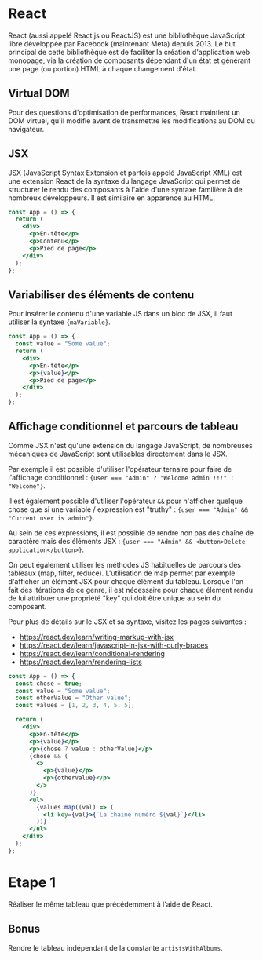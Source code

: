 # React

React (aussi appelé React.js ou ReactJS) est une bibliothèque JavaScript libre développée par Facebook (maintenant Meta) depuis 2013. Le but principal de cette bibliothèque est de faciliter la création d'application web monopage, via la création de composants dépendant d'un état et générant une page (ou portion) HTML à chaque changement d'état.

## Virtual DOM

Pour des questions d'optimisation de performances, React maintient un DOM virtuel, qu'il modifie avant de transmettre les modifications au DOM du navigateur.

## JSX

JSX (JavaScript Syntax Extension et parfois appelé JavaScript XML) est une extension React de la syntaxe du langage JavaScript qui permet de structurer le rendu des composants à l'aide d'une syntaxe familière à de nombreux développeurs. Il est similaire en apparence au HTML.

```jsx
const App = () => {
  return (
    <div>
      <p>En-tête</p>
      <p>Contenu</p>
      <p>Pied de page</p>
    </div>
  );
};
```

## Variabiliser des éléments de contenu

Pour insérer le contenu d'une variable JS dans un bloc de JSX, il faut utiliser la syntaxe `{maVariable}`.

```jsx
const App = () => {
  const value = "Some value";
  return (
    <div>
      <p>En-tête</p>
      <p>{value}</p>
      <p>Pied de page</p>
    </div>
  );
};
```

## Affichage conditionnel et parcours de tableau

Comme JSX n'est qu'une extension du langage JavaScript, de nombreuses mécaniques de JavaScript sont utilisables directement dans le JSX.

Par exemple il est possible d'utiliser l'opérateur ternaire pour faire de l'affichage conditionnel : `{user === "Admin" ? "Welcome admin !!!" : "Welcome"}`.

Il est également possible d'utiliser l'opérateur `&&` pour n'afficher quelque chose que si une variable / expression est "truthy" : `{user === "Admin" && "Current user is admin"}`.

Au sein de ces expressions, il est possible de rendre non pas des chaîne de caractère mais des éléments JSX : `{user === "Admin" && <button>Delete application</button>}`.

On peut également utiliser les méthodes JS habituelles de parcours des tableaux (map, filter, reduce). L'utilisation de map permet par exemple d'afficher un élément JSX pour chaque élément du tableau.
Lorsque l'on fait des itérations de ce genre, il est nécessaire pour chaque élément rendu de lui attribuer une propriété "key" qui doit être unique au sein du composant.

Pour plus de détails sur le JSX et sa syntaxe, visitez les pages suivantes :

- https://react.dev/learn/writing-markup-with-jsx
- https://react.dev/learn/javascript-in-jsx-with-curly-braces
- https://react.dev/learn/conditional-rendering
- https://react.dev/learn/rendering-lists

```jsx
const App = () => {
  const chose = true;
  const value = "Some value";
  const otherValue = "Other value";
  const values = [1, 2, 3, 4, 5, 5];

  return (
    <div>
      <p>En-tête</p>
      <p>{value}</p>
      <p>{chose ? value : otherValue}</p>
      {chose && (
        <>
          <p>{value}</p>
          <p>{otherValue}</p>
        </>
      )}
      <ul>
        {values.map((val) => (
          <li key={val}>{`La chaine numéro ${val}`}</li>
        ))}
      </ul>
    </div>
  );
};
```

# Etape 1

Réaliser le même tableau que précédemment à l'aide de React.

## Bonus

Rendre le tableau indépendant de la constante `artistsWithAlbums`.
